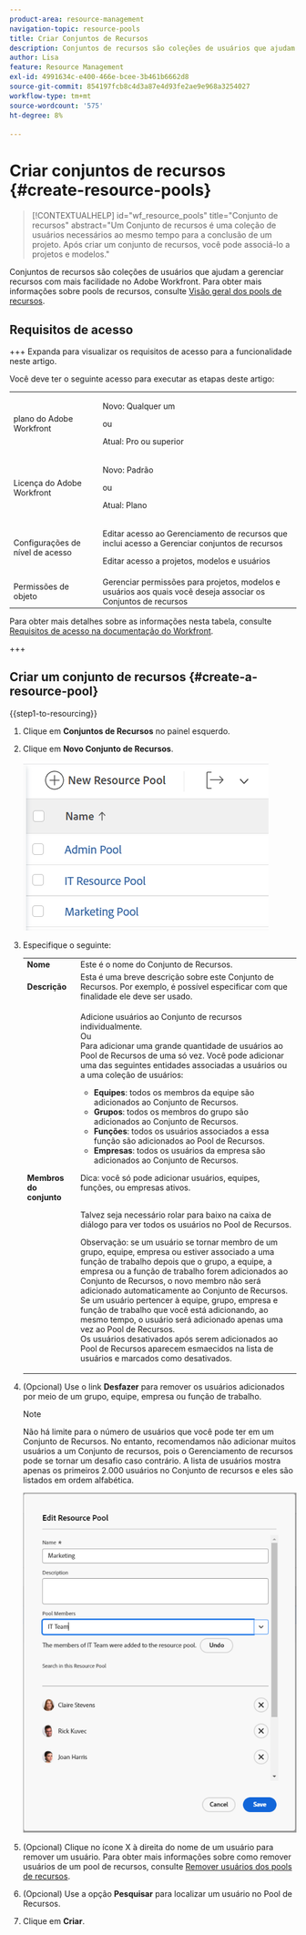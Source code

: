```yaml
---
product-area: resource-management
navigation-topic: resource-pools
title: Criar Conjuntos de Recursos
description: Conjuntos de recursos são coleções de usuários que ajudam a gerenciar recursos com mais facilidade no Adobe Workfront.
author: Lisa
feature: Resource Management
exl-id: 4991634c-e400-466e-bcee-3b461b6662d8
source-git-commit: 854197fcb8c4d3a87e4d93fe2ae9e968a3254027
workflow-type: tm+mt
source-wordcount: '575'
ht-degree: 8%

---
```


# Criar conjuntos de recursos {#create-resource-pools}

>[!CONTEXTUALHELP]
>id="wf_resource_pools"
>title="Conjunto de recursos"
>abstract="Um Conjunto de recursos é uma coleção de usuários necessários ao mesmo tempo para a conclusão de um projeto. Após criar um conjunto de recursos, você pode associá-lo a projetos e modelos."

Conjuntos de recursos são coleções de usuários que ajudam a gerenciar recursos com mais facilidade no Adobe Workfront. Para obter mais informações sobre pools de recursos, consulte [Visão geral dos pools de recursos](../../../resource-mgmt/resource-planning/resource-pools/work-with-resource-pools.md).

## Requisitos de acesso

+++ Expanda para visualizar os requisitos de acesso para a funcionalidade neste artigo.

Você deve ter o seguinte acesso para executar as etapas deste artigo:

<table style="table-layout:auto"> 
 <col> 
 <col> 
 <tbody> 
  <tr> 
   <td role="rowheader">plano do Adobe Workfront</td> 
   <td><p>Novo: Qualquer um</p>
       <p>ou</p>
       <p>Atual: Pro ou superior</p> </td> 
  </tr> 
  <tr> 
   <td role="rowheader">Licença do Adobe Workfront</td> 
   <td><p>Novo: Padrão</p>
       <p>ou</p>
       <p>Atual: Plano</p></td>
  </tr> 
  <tr> 
   <td role="rowheader">Configurações de nível de acesso</td> 
   <td> <p>Editar acesso ao Gerenciamento de recursos que inclui acesso a Gerenciar conjuntos de recursos</p> <p>Editar acesso a projetos, modelos e usuários</p></td> 
  </tr> 
  <tr data-mc-conditions=""> 
   <td role="rowheader">Permissões de objeto</td> 
   <td>Gerenciar permissões para projetos, modelos e usuários aos quais você deseja associar os Conjuntos de recursos</td> 
  </tr> 
 </tbody> 
</table>

Para obter mais detalhes sobre as informações nesta tabela, consulte [Requisitos de acesso na documentação do Workfront](/help/quicksilver/administration-and-setup/add-users/access-levels-and-object-permissions/access-level-requirements-in-documentation.md).

+++

## Criar um conjunto de recursos {#create-a-resource-pool}

{{step1-to-resourcing}}

1. Clique em **Conjuntos de Recursos** no painel esquerdo.
1. Clique em **Novo Conjunto de Recursos**.

   ![Conjuntos de Recursos](assets/list-of-resource-pools.png)

1. Especifique o seguinte:

   <table style="table-layout:auto">
    <col>
    <col>
    <tbody>
     <tr>
      <td role="rowheader"><strong>Nome</strong></td>
      <td>Este é o nome do Conjunto de Recursos.</td>
     </tr>
     <tr>
      <td role="rowheader"><strong>Descrição</strong></td>
      <td>Esta é uma breve descrição sobre este Conjunto de Recursos. Por exemplo, é possível especificar com que finalidade ele deve ser usado.</td>
     </tr>
     <tr>
      <td role="rowheader"><strong>Membros do conjunto</strong></td>
      <td><p> Adicione usuários ao Conjunto de recursos individualmente.<br>Ou <br>Para adicionar uma grande quantidade de usuários ao Pool de Recursos de uma só vez. Você pode adicionar uma das seguintes entidades associadas a usuários ou a uma coleção de usuários:
        <ul>
         <li><strong>Equipes</strong>: todos os membros da equipe são adicionados ao Conjunto de Recursos.</li>
         <li><strong>Grupos</strong>: todos os membros do grupo são adicionados ao Conjunto de Recursos.</li>
         <li><strong>Funções</strong>: todos os usuários associados a essa função são adicionados ao Pool de Recursos.</li>
         <li><strong>Empresas</strong>: todos os usuários da empresa são adicionados ao Conjunto de Recursos.</li>
        </ul><p>Dica: você só pode adicionar usuários, equipes, <span>funções,</span> ou empresas ativos.</p><br>Talvez seja necessário rolar para baixo na caixa de diálogo para ver todos os usuários no Pool de Recursos.
        <p>Observação: se um usuário se tornar membro de um grupo, equipe, empresa ou estiver associado a uma função de trabalho depois que o grupo, a equipe, a empresa ou a função de trabalho forem adicionados ao Conjunto de Recursos, o novo membro não será adicionado automaticamente ao Conjunto de Recursos. <br>Se um usuário pertencer à equipe, grupo, empresa e função de trabalho que você está adicionando, ao mesmo tempo, o usuário será adicionado apenas uma vez ao Pool de Recursos.<br>Os usuários desativados após serem adicionados ao Pool de Recursos aparecem esmaecidos na lista de usuários e marcados como desativados.</p></p></td>
     </tr>
    </tbody>
   </table>

1. (Opcional) Use o link **Desfazer** para remover os usuários adicionados por meio de um grupo, equipe, empresa ou função de trabalho.

   >[!NOTE]
   >
   >Não há limite para o número de usuários que você pode ter em um Conjunto de Recursos. No entanto, recomendamos não adicionar muitos usuários a um Conjunto de recursos, pois o Gerenciamento de recursos pode se tornar um desafio caso contrário. A lista de usuários mostra apenas os primeiros 2.000 usuários no Conjunto de recursos e eles são listados em ordem alfabética.

   ![Usuários adicionados ao Conjunto de Recursos](assets/users-in-resource-pool2.png)

1. (Opcional) Clique no ícone X à direita do nome de um usuário para remover um usuário. Para obter mais informações sobre como remover usuários de um pool de recursos, consulte [Remover usuários dos pools de recursos](../../../resource-mgmt/resource-planning/resource-pools/remove-users-from-resource-pool.md).
1. (Opcional) Use a opção **Pesquisar** para localizar um usuário no Pool de Recursos.
1. Clique em **Criar**.
